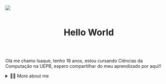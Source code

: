 <!--divisor-->
<img src="https://user-images.githubusercontent.com/73097560/115834477-dbab4500-a447-11eb-908a-139a6edaec5c.gif">

<!--título-->
<div id="user-content-toc">
  <ul align="center">
    <summary><h1 style="display: inline-block">Hello World</h1></summary>
</div>



<br>

<!-- Presentation -->
<p>
 Olá me chamo Isaque, tenho 18 anos, estou cursando Ciências da Computação na UEPB, espero compartilhar do meu aprendizado por aqui!!


</p>

<!-- Dropdown -->
<details>
  <summary>👨‍💻 More about me</summary>

sou uma pessoa extremamente esforçada, quero aprender o máximo que conseguir para me tornar um dos melhores progamadores.


<!-- Links -->
[![Instagram](https://img.shields.io/badge/Instagram-E4405F?style=for-the-badge&logo=instagram&logoColor=white)](https://www.instagram.com/isaquerx_/)


<!-- GithubStats -->
![Isaqueopz GitHub stats](https://github-readme-stats.vercel.app/api?username=Isaqueopz&show_icons=true&theme=gotham)

<!-- Portfolio -->
## Portfolio:
- Em desenvolvimento...

<details>
  <summary>🔥 Skills & Technologies</summary>
  <!-- Skills: Programming Languages -->
<!-- GIF -->
<p align="left">
  <img align="center" src="https://github.com/VariableBee/VariableBee/assets/77739311/4e9f41af-6b57-49a7-b15a-74322e96b4d7" alt="Imagem">
</p>

## 🔥 Skills
<!-- Skills: Programming Languages -->
<div style="flex-basis: 48%;">
    <h3>Programming Languages</h3>
    <img align="center" alt="PYTHON" height="40" width="100" src="https://img.shields.io/badge/Python-3776AB?style=for-the-badge&logo=python&logoColor=white">
</div>
    	
    



